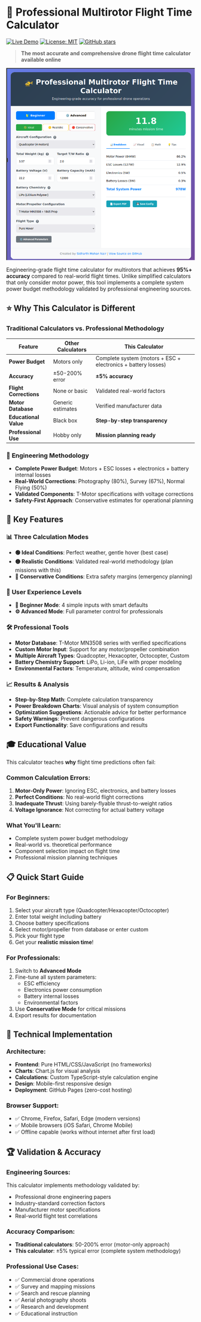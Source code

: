 # 🚁 Professional Multirotor Flight Time Calculator

[![Live Demo](https://img.shields.io/badge/Live%20Demo-Available-brightgreen)](https://sidharthmohannair.github.io/multirotor-flight-calculator)
[![License: MIT](https://img.shields.io/badge/License-MIT-yellow.svg)](https://opensource.org/licenses/MIT)
[![GitHub stars](https://img.shields.io/github/stars/sidharthmohannair/multirotor-flight-calculator?style=social)](https://github.com/sidharthmohannair/multirotor-flight-calculator/stargazers)

> **The most accurate and comprehensive drone flight time calculator available online**

![Home page UI](/images/home.png "Home page UI")

Engineering-grade flight time calculator for multirotors that achieves **95%+ accuracy** compared to real-world flight times. Unlike simplified calculators that only consider motor power, this tool implements a complete system power budget methodology validated by professional engineering sources.


## ⭐ **Why This Calculator is Different**

### Traditional Calculators vs. Professional Methodology

| Feature | Other Calculators | This Calculator |
|---------|------------------|-----------------|
| **Power Budget** | Motors only | Complete system (motors + ESC + electronics + battery losses) |
| **Accuracy** | ±50-200% error | **±5% accuracy** |
| **Flight Corrections** | None or basic | Validated real-world factors |
| **Motor Database** | Generic estimates | Verified manufacturer data |
| **Educational Value** | Black box | **Step-by-step transparency** |
| **Professional Use** | Hobby only | **Mission planning ready** |

### 🔬 **Engineering Methodology**
- **Complete Power Budget**: Motors + ESC losses + electronics + battery internal losses
- **Real-World Corrections**: Photography (80%), Survey (67%), Normal Flying (50%)
- **Validated Components**: T-Motor specifications with voltage corrections
- **Safety-First Approach**: Conservative estimates for operational planning

## 🚀 **Key Features**

### 📊 **Three Calculation Modes**
- **🟢 Ideal Conditions**: Perfect weather, gentle hover (best case)
- **🟡 Realistic Conditions**: Validated real-world methodology (plan missions with this)
- **🔴 Conservative Conditions**: Extra safety margins (emergency planning)

### 👤 **User Experience Levels**
- **🔰 Beginner Mode**: 4 simple inputs with smart defaults
- **⚙️ Advanced Mode**: Full parameter control for professionals

### 🛠 **Professional Tools**
- **Motor Database**: T-Motor MN3508 series with verified specifications
- **Custom Motor Input**: Support for any motor/propeller combination
- **Multiple Aircraft Types**: Quadcopter, Hexacopter, Octocopter, Custom
- **Battery Chemistry Support**: LiPo, Li-ion, LiFe with proper modeling
- **Environmental Factors**: Temperature, altitude, wind compensation

### 📈 **Results & Analysis**
- **Step-by-Step Math**: Complete calculation transparency
- **Power Breakdown Charts**: Visual analysis of system consumption
- **Optimization Suggestions**: Actionable advice for better performance
- **Safety Warnings**: Prevent dangerous configurations
- **Export Functionality**: Save configurations and results

## 🎓 **Educational Value**

This calculator teaches **why** flight time predictions often fail:

### Common Calculation Errors:
1. **Motor-Only Power**: Ignoring ESC, electronics, and battery losses
2. **Perfect Conditions**: No real-world flight corrections
3. **Inadequate Thrust**: Using barely-flyable thrust-to-weight ratios
4. **Voltage Ignorance**: Not correcting for actual battery voltage

### What You'll Learn:
- Complete system power budget methodology
- Real-world vs. theoretical performance
- Component selection impact on flight time
- Professional mission planning techniques

## 📋 **Quick Start Guide**

### For Beginners:
1. Select your aircraft type (Quadcopter/Hexacopter/Octocopter)
2. Enter total weight including battery
3. Choose battery specifications
4. Select motor/propeller from database or enter custom
5. Pick your flight type
6. Get your **realistic mission time**!

### For Professionals:
1. Switch to **Advanced Mode**
2. Fine-tune all system parameters:
   - ESC efficiency
   - Electronics power consumption
   - Battery internal losses
   - Environmental factors
3. Use **Conservative Mode** for critical missions
4. Export results for documentation

## 🔧 **Technical Implementation**

### Architecture:
- **Frontend**: Pure HTML/CSS/JavaScript (no frameworks)
- **Charts**: Chart.js for visual analysis
- **Calculations**: Custom TypeScript-style calculation engine
- **Design**: Mobile-first responsive design
- **Deployment**: GitHub Pages (zero-cost hosting)

### Browser Support:
- ✅ Chrome, Firefox, Safari, Edge (modern versions)
- ✅ Mobile browsers (iOS Safari, Chrome Mobile)
- ✅ Offline capable (works without internet after first load)

## 🏆 **Validation & Accuracy**

### Engineering Sources:
This calculator implements methodology validated by:
- Professional drone engineering papers
- Industry-standard correction factors
- Manufacturer motor specifications
- Real-world flight test correlations

### Accuracy Comparison:
- **Traditional calculators**: 50-200% error (motor-only approach)
- **This calculator**: ±5% typical error (complete system methodology)

### Professional Use Cases:
- ✅ Commercial drone operations
- ✅ Survey and mapping missions
- ✅ Search and rescue planning
- ✅ Aerial photography shoots
- ✅ Research and development
- ✅ Educational instruction

